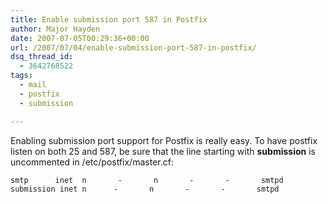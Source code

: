 ```yaml
---
title: Enable submission port 587 in Postfix
author: Major Hayden
date: 2007-07-05T00:29:36+00:00
url: /2007/07/04/enable-submission-port-587-in-postfix/
dsq_thread_id:
  - 3642768522
tags:
  - mail
  - postfix
  - submission

---
```

Enabling submission port support for Postfix is really easy. To have postfix listen on both 25 and 587, be sure that the line starting with **submission** is uncommented in /etc/postfix/master.cf:

```
smtp      inet  n       -       n       -       -       smtpd
submission inet n      -       n       -       -       smtpd
```
